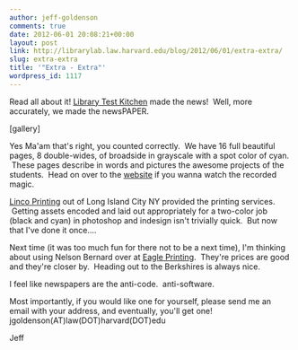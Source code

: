 ```yaml
---
author: jeff-goldenson
comments: true
date: 2012-06-01 20:08:21+00:00
layout: post
link: http://librarylab.law.harvard.edu/blog/2012/06/01/extra-extra/
slug: extra-extra
title: '"Extra - Extra"'
wordpress_id: 1117
---
```


Read all about it! [Library Test Kitchen](http://www.librarytestkitchen.org/) made the news!  Well, more accurately, we made the newsPAPER.

[gallery]

Yes Ma'am that's right, you counted correctly.  We have 16 full beautiful pages, 8 double-wides, of broadside in grayscale with a spot color of cyan.  These pages describe in words and pictures the awesome projects of the students.  Head on over to the [website](http://www.librarytestkitchen.org/) if you wanna watch the recorded magic.

[Linco Printing](http://lincoprinting.com/) out of Long Island City NY provided the printing services.  Getting assets encoded and laid out appropriately for a two-color job (black and cyan) in photoshop and indesign isn't trivially quick.  But now that I've done it once....



Next time (it was too much fun for there not to be a next time), I'm thinking about using Nelson Bernard over at [Eagle Printing](http://www.berkshireeagle.com/contactus).  They're prices are good and they're closer by.  Heading out to the Berkshires is always nice.

I feel like newspapers are the anti-code.  anti-software.

Most importantly, if you would like one for yourself, please send me an email with your address, and eventually, you'll get one! jgoldenson(AT)law(DOT)harvard(DOT)edu

Jeff
